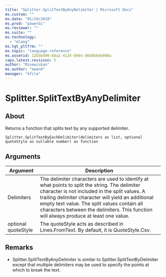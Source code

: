 ```yaml
---
title: "Splitter.SplitTextByAnyDelimiter | Microsoft Docs"
ms.custom: ""
ms.date: "01/19/2018"
ms.prod: "powerbi"
ms.reviewer: ""
ms.suite: ""
ms.technology: 
  - "mlang"
ms.tgt_pltfrm: ""
ms.topic: "language-reference"
ms.assetid: 12b5b409-8da2-4124-b964-d6b9b8eb980a
caps.latest.revision: 5
author: "Minewiskan"
ms.author: "owend"
manager: "kfile"
---
```

# Splitter.SplitTextByAnyDelimiter

  
## About  
Returns a function that splits text by any supported delimiter.  
  
```  
Splitter.SplitTextByEachDelimiter(delimiters as list, optional quoteStyle as nullable number) as function  
```  
  
## Arguments  
  
|Argument|Description|  
|------------|---------------|  
|Delimiters|The delimiter characters are used to identify at what points to split the string.  The delimiter character is not included in the split values.  A trailing delimiter character will yield an additional empty text value.  The split values contain all characters between the delimiters.  This function will always produce at least one value.|  
|optional quoteStyle|The quoteStyle acts as described in Lines.FromText.  By default, it is QuoteStyle.Csv.|  
  
## <a name="__toc360789919"></a>Remarks  
  
-   Splitter.SplitTextByAnyDelimiter is similar to Splitter.SplitTextByDelimiter except that multiple delimiters may be used to specify the points at which to break the text.  
  
